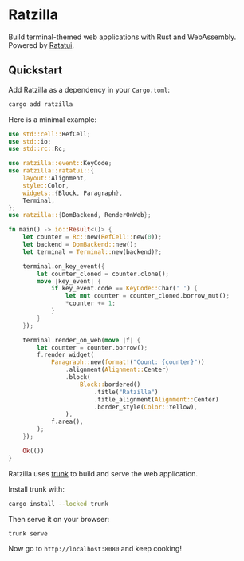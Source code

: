 # Ratzilla

Build terminal-themed web applications with Rust and WebAssembly. Powered by [Ratatui].

## Quickstart

Add Ratzilla as a dependency in your `Cargo.toml`:

```sh
cargo add ratzilla
```

Here is a minimal example:

```rust
use std::cell::RefCell;
use std::io;
use std::rc::Rc;

use ratzilla::event::KeyCode;
use ratzilla::ratatui::{
    layout::Alignment,
    style::Color,
    widgets::{Block, Paragraph},
    Terminal,
};
use ratzilla::{DomBackend, RenderOnWeb};

fn main() -> io::Result<()> {
    let counter = Rc::new(RefCell::new(0));
    let backend = DomBackend::new();
    let terminal = Terminal::new(backend)?;

    terminal.on_key_event({
        let counter_cloned = counter.clone();
        move |key_event| {
            if key_event.code == KeyCode::Char(' ') {
                let mut counter = counter_cloned.borrow_mut();
                *counter += 1;
            }
        }
    });

    terminal.render_on_web(move |f| {
        let counter = counter.borrow();
        f.render_widget(
            Paragraph::new(format!("Count: {counter}"))
                .alignment(Alignment::Center)
                .block(
                    Block::bordered()
                        .title("Ratzilla")
                        .title_alignment(Alignment::Center)
                        .border_style(Color::Yellow),
                ),
            f.area(),
        );
    });

    Ok(())
}
```

Ratzilla uses [trunk] to build and serve the web application.

Install trunk with:

```sh
cargo install --locked trunk
```

Then serve it on your browser:

```sh
trunk serve
```

Now go to `http://localhost:8080` and keep cooking!

[trunk]: https://trunkrs.dev
[Ratatui]: https://ratatui.rs
